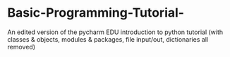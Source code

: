 # Basic-Programming-Tutorial-
An edited version of the pycharm EDU introduction to python tutorial (with classes & objects, modules & packages, file input/out, dictionaries all removed) 
